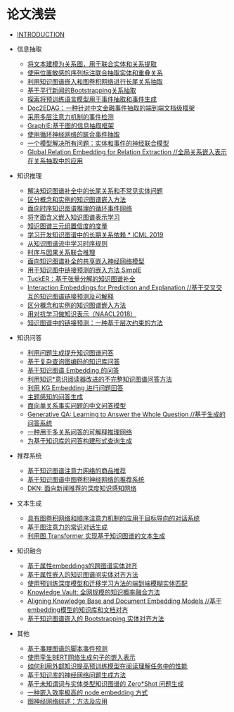 # 论文浅尝

* [INTRODUCTION](README.md)
* 信息抽取
    * [将文本建模为关系图，用于联合实体和关系提取](src/posts/将文本建模为关系图，用于联合实体和关系提取/将文本建模为关系图，用于联合实体和关系提取.md)
    * [使用位置敏感的序列标注联合抽取实体和重叠关系](src/posts/使用位置敏感的序列标注联合抽取实体和重叠关系/使用位置敏感的序列标注联合抽取实体和重叠关系.md)    
    * [利用知识图谱嵌入和图卷积网络进行长尾关系抽取](src/posts/利用知识图谱嵌入和图卷积网络进行长尾关系抽取/利用知识图谱嵌入和图卷积网络进行长尾关系抽取.md)
    * [基于平行新闻的Bootstrapping关系抽取](src/posts/基于平行新闻的Bootstrapping关系抽取/基于平行新闻的Bootstrapping关系抽取.md)
    * [探索将预训练语言模型用于事件抽取和事件生成](src/posts/探索将预训练语言模型用于事件抽取和事件生成/探索将预训练语言模型用于事件抽取和事件生成.md)
    * [Doc2EDAG：一种针对中文金融事件抽取的端到端文档级框架](src/posts/Doc2EDAG：一种针对中文金融事件抽取的端到端文档级框架/Doc2EDAG：一种针对中文金融事件抽取的端到端文档级框架.md)
    * [采用多层注意力机制的事件检测](src/posts/采用多层注意力机制的事件检测/采用多层注意力机制的事件检测.md)
    * [GraphIE:基于图的信息抽取框架](src/posts/GraphIE:基于图的信息抽取框架/GraphIE:基于图的信息抽取框架.md)
    * [使用循环神经网络的联合事件抽取](src/posts/使用循环神经网络的联合事件抽取/使用循环神经网络的联合事件抽取.md)
    * [一个模型解决所有问题：实体和事件的神经联合模型](src/posts/一个模型解决所有问题：实体和事件的神经联合模型/一个模型解决所有问题：实体和事件的神经联合模型.md)
    * [Global Relation Embedding for Relation Extraction //全局关系嵌入表示在关系抽取中的应用](src/posts/Global*Relation*Embedding*for*Relation*Extraction/Global*Relation*Embedding*for*Relation*Extraction.md)
    
* 知识推理
    * [解决知识图谱补全中的长尾关系和不常见实体问题](src/posts/解决知识图谱补全中的长尾关系和不常见实体问题/解决知识图谱补全中的长尾关系和不常见实体问题.md)
    * [区分概念和实例的知识图谱嵌入方法](src/posts/区分概念和实例的知识图谱嵌入方法/区分概念和实例的知识图谱嵌入方法.md)
    * [面向时序知识图谱推理的循环事件网络](src/posts/面向时序知识图谱推理的循环事件网络/面向时序知识图谱推理的循环事件网络.md)
    * [将字面含义嵌入知识图谱表示学习](src/posts/将字面含义嵌入知识图谱表示学习/将字面含义嵌入知识图谱表示学习.md)
    * [知识图谱三元组置信度的度量](src/posts/知识图谱三元组置信度的度量/知识图谱三元组置信度的度量.md)
    * [学习开发知识图谱中的长期关系依赖 * ICML 2019](src/posts/学习开发知识图谱中的长期关系依赖*ICML*2019/学习开发知识图谱中的长期关系依赖*ICML*2019.md)
    * [从知识图谱流中学习时序规则](src/posts/从知识图谱流中学习时序规则/从知识图谱流中学习时序规则.md)
    * [时序与因果关系联合推理](src/posts/时序与因果关系联合推理/时序与因果关系联合推理.md)
    * [面向知识图谱补全的共享嵌入神经网络模型](src/posts/面向知识图谱补全的共享嵌入神经网络模型/面向知识图谱补全的共享嵌入神经网络模型.md)
    * [用于知识图中链接预测的嵌入方法 SimplE](src/posts/用于知识图中链接预测的嵌入方法*SimplE/用于知识图中链接预测的嵌入方法*SimplE.md)
    * [TuckER：基于张量分解的知识图谱补全](src/posts/TuckER：基于张量分解的知识图谱补全/TuckER：基于张量分解的知识图谱补全.md)
    * [Interaction Embeddings for Prediction and Explanation //基于交叉交互的知识图谱链接预测及可解释](src/posts/Interaction*Embeddings*for*Prediction*and*Explanation/Interaction*Embeddings*for*Prediction*and*Explanation.md)
    * [区分概念和实例的知识图谱嵌入方法](src/posts/区分概念和实例的知识图谱嵌入方法/区分概念和实例的知识图谱嵌入方法.md)
    * [用对抗学习做知识表示（NAACL2018）](src/posts/用对抗学习做知识表示（NAACL2018）/用对抗学习做知识表示（NAACL2018）.md)
    * [知识图谱中的链接预测：一种基于层次约束的方法](src/posts/知识图谱中的链接预测：一种基于层次约束的方法/知识图谱中的链接预测：一种基于层次约束的方法.md)

* 知识问答
    * [利用问题生成提升知识图谱问答](src/posts/利用问题生成提升知识图谱问答/利用问题生成提升知识图谱问答.md)
    * [基于复杂查询图编码的知识库问答](src/posts/基于复杂查询图编码的知识库问答/基于复杂查询图编码的知识库问答.md)
    * [基于知识图谱 Embedding 的问答](src/posts/基于知识图谱*Embedding*的问答/基于知识图谱*Embedding*的问答.md)
    * [利用知识*意识阅读器改进的不完整知识图谱问答方法](src/posts/利用知识*意识阅读器改进的不完整知识图谱问答方法/利用知识*意识阅读器改进的不完整知识图谱问答方法.md)
    * [利用 KG Embedding 进行问题回答](src/posts/利用*KG*Embedding*进行问题回答/利用*KG*Embedding*进行问题回答.md)
    * [主题感知的问答生成](src/posts/主题感知的问答生成/主题感知的问答生成.md)
    * [面向单关系事实问题的中文问答模型](src/posts/面向单关系事实问题的中文问答模型/面向单关系事实问题的中文问答模型.md)
    * [Generative QA: Learning to Answer the Whole Question //基于生成的问答系统](src/posts/Generative*QA*Learning*to*Answer*the*Whole*Question/Generative*QA:*Learning*to*Answer*the*Whole*Question.md)
    * [一种用于多关系问答的可解释推理网络](src/posts/一种用于多关系问答的可解释推理网络/一种用于多关系问答的可解释推理网络.md)
    * [为基于知识库的问答构建形式查询生成](src/posts/为基于知识库的问答构建形式查询生成/为基于知识库的问答构建形式查询生成.md)
    
* 推荐系统
    * [基于知识图谱注意力网络的商品推荐](src/posts/基于知识图谱注意力网络的商品推荐/基于知识图谱注意力网络的商品推荐.md)
    * [基于知识图谱中图卷积神经网络的推荐系统](src/posts/基于知识图谱中图卷积神经网络的推荐系统/基于知识图谱中图卷积神经网络的推荐系统.md)
    * [DKN: 面向新闻推荐的深度知识感知网络](src/posts/DKN*面向新闻推荐的深度知识感知网络/DKN:*面向新闻推荐的深度知识感知网络.md)

* 文本生成
    * [具有图卷积网络和顺序注意力机制的应用于目标导向的对话系统](src/posts/具有图卷积网络和顺序注意力机制的应用于目标导向的对话系统/具有图卷积网络和顺序注意力机制的应用于目标导向的对话系统.md)
    * [基于图注意力的常识对话生成](src/posts/基于图注意力的常识对话生成/基于图注意力的常识对话生成.md)
    * [利用图 Transformer 实现基于知识图谱的文本生成](src/posts/利用图*Transformer*实现基于知识图谱的文本生成/利用图*Transformer*实现基于知识图谱的文本生成.md)
    
* 知识融合
    * [基于属性embeddings的跨图谱实体对齐](src/posts/基于属性embeddings的跨图谱实体对齐/基于属性embeddings的跨图谱实体对齐.md)
    * [基于属性嵌入的知识图谱间实体对齐方法](src/posts/基于属性嵌入的知识图谱间实体对齐方法/基于属性嵌入的知识图谱间实体对齐方法.md)
    * [使用预训练深度模型和迁移学习方法的端到端模糊实体匹配](src/posts/使用预训练深度模型和迁移学习方法的端到端模糊实体匹配/使用预训练深度模型和迁移学习方法的端到端模糊实体匹配.md)
    * [Knowledge Vault: 全网规模的知识概率融合方法](src/posts/Knowledge*Vault*全网规模的知识概率融合方法/Knowledge*Vault:*全网规模的知识概率融合方法.md)
    * [Aligning Knowledge Base and Document Embedding Models //基于embedding模型的知识库和文档对齐](src/posts/Aligning*Knowledge*Base*and*Document*Embedding*Models/Aligning*Knowledge*Base*and*Document*Embedding*Models.md)
    * [基于知识图谱嵌入的 Bootstrapping 实体对齐方法](src/posts/基于知识图谱嵌入的*Bootstrapping*实体对齐方法/基于知识图谱嵌入的*Bootstrapping*实体对齐方法.md)

* 其他   
    * [基于事理图谱的脚本事件预测](src/posts/基于事理图谱的脚本事件预测/基于事理图谱的脚本事件预测.md)
    * [使用孪生BERT网络生成句子的嵌入表示](src/posts/使用孪生BERT网络生成句子的嵌入表示/使用孪生BERT网络生成句子的嵌入表示.md)
    * [如何利用外部知识提高预训练模型在阅读理解任务中的性能](src/posts/如何利用外部知识提高预训练模型在阅读理解任务中的性能/如何利用外部知识提高预训练模型在阅读理解任务中的性能.md)
   * [基于知识库的神经网络问题生成方法](src/posts/基于知识库的神经网络问题生成方法/基于知识库的神经网络问题生成方法.md)
   * [基于未知谓词与实体类型知识图谱的 Zero*Shot 问题生成](src/posts/基于未知谓词与实体类型知识图谱的*Zero*Shot*问题生成/基于未知谓词与实体类型知识图谱的*Zero*Shot*问题生成.md) 
   * [一种嵌入效率极高的 node embedding 方式](src/posts/一种嵌入效率极高的*node*embedding*方式/一种嵌入效率极高的*node*embedding*方式.md)
   * [图神经网络综述：方法及应用](src/posts/图神经网络综述：方法及应用/图神经网络综述：方法及应用.md)


